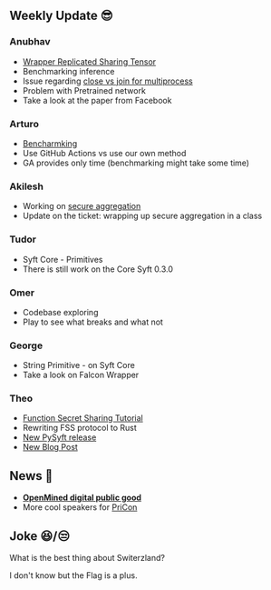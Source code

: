 ## Weekly Update :sunglasses:

### Anubhav
* [Wrapper Replicated Sharing Tensor](https://github.com/OpenMined/PySyft/issues/3931)
* Benchmarking inference
* Issue regarding [close vs join for multiprocess](https://github.com/OpenMined/PySyft/issues/3992)
* Problem with Pretrained network
* Take a look at the paper from Facebook

### Arturo
* [Bencharmking](https://github.com/OpenMined/PySyft/issues/4024)
* Use GitHub Actions vs use our own method
* GA provides only time (benchmarking might take some time)

### Akilesh
* Working on [secure aggregation](https://github.com/OpenMined/PySyft/issues/4029)
* Update on the ticket: wrapping up secure aggregation in a class 

### Tudor
* Syft Core - Primitives
* There is still work on the Core Syft 0.3.0 

### Omer
* Codebase exploring
* Play to see what breaks and what not

### George
* String Primitive - on Syft Core
* Take a look on Falcon Wrapper

### Theo
* [Function Secret Sharing Tutorial](https://github.com/OpenMined/PySyft/blob/master/examples/tutorials/Part%2011%20bis%20-%20Encrypted%20inference%20on%20ResNet-18.ipynb)
* Rewriting FSS protocol to Rust
* [New PySyft release](https://github.com/OpenMined/PySyft/releases/tag/v0.2.9.2)
* [New Blog Post](https://blog.openmined.org/encrypted-inference-resnet18/)

## News :newspaper:
* [**OpenMined digital public good**](https://blog.openmined.org/openmined-is-officially-listed-as-a-digital-public-good)
* More cool speakers for [PriCon](https://pricon.openmined.org/speakers)

## Joke :laughing:/:unamused:
What is the best thing about Switerzland?

I don't know but the Flag is a plus.
